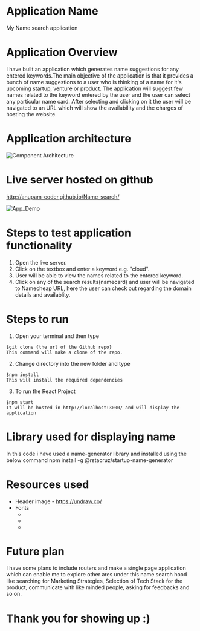 # Application Name
My Name search application

# Application Overview
  I have built an application which generates name suggestions for any entered keywords.The main
  objective of the application is that it provides a bunch of name suggestions to a user who is thinking 
  of a name for it's upcoming startup, venture or product. The application will suggest few names related to the keyword entered by the user and the user can select any particular name card. After selecting and clicking on it the user will be navigated to an URL which will show the availability and the charges of hosting the website.
  
#  Application architecture
  ![Component Architecture](https://user-images.githubusercontent.com/71912675/111027867-f508ac80-8418-11eb-9767-b8f440dfe212.jpg)


# Live server hosted on github
  http://anupam-coder.github.io/Name_search/
  
 ![App_Demo](https://user-images.githubusercontent.com/71912675/111028137-cdb2df00-841a-11eb-89e0-5a17fcaed999.JPG)
 
 
# Steps to test application functionality
  1. Open the live server.
  2. Click on the textbox and enter a keyword e.g. "cloud".
  3. User will be able to view the names related to the entered keyword.
  4. Click on any of the search results(namecard) and user will be navigated to Namecheap URL, here the user can check out regarding the domain details and availablity.

# Steps to run
  1. Open your terminal and then type

    $git clone {the url of the Github repo}
    This command will make a clone of the repo.

  2. Change directory into the new folder and type

    $npm install
    This will install the required dependencies

  3. To run the React Project

    $npm start    
    It will be hosted in http://localhost:3000/ and will display the application

# Library used for displaying name
  In this code i have used a name-generator library and installed using the below command
  npm install -g @rstacruz/startup-name-generator
  

# Resources used

- Header image - https://undraw.co/
- Fonts
  - <link rel="preconnect" href="https://fonts.gstatic.com">
  - <link href="https://fonts.googleapis.com/css2?family=Lato:ital,wght@0,100;0,300;0,400;0,700;0,900;1,100;1,300;1,400;1,700;1,900&display=swap" rel="stylesheet">
  - <link href="https://fonts.googleapis.com/css2?family=Hachi+Maru+Pop&display=swap" rel="stylesheet">

# Future plan
  I have some plans to include routers and make a single page application which can enable me to explore other ares under this name search hood
  like searching for Marketing Strategies, Selection of Tech Stack for the product, communicate with like minded people, asking for feedbacks and so on.
  

# Thank you for showing up :)





